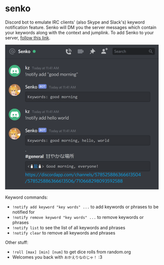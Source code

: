 # senko
Discord bot to emulate IRC clients' (also Skype and Slack's) keyword notification feature. 
Senko will DM you the server messages which contain your keywords along with the context and jumplink.
To add Senko to your server, [follow this link](https://discord.com/api/oauth2/authorize?client_id=578444573031006219&permissions=68608&scope=bot).

<img src="images/example.png" alt="example of senko's keyword highlighting" width="500"/>

Keyword commands:
* `!notify add keyword "key words" ...` to add keywords or phrases to be notified for
* `!notify remove keyword "key words" ...` to remove keywords or phrases
* `!notify list` to see the list of all keywords and phrases
* `!notify clear` to remove all keywords and phrases

Other stuff:
* `!roll [max] [min] [num]` to get dice rolls from random.org
* Welcomes you back with `おかえりなのじゃ！` :3
